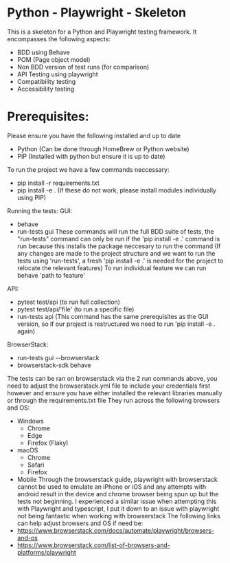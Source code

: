 # Python - Playwright - Skeleton

This is a skeleton for a Python and Playwright testing framework. It encompasses the following aspects:

- BDD using Behave
- POM (Page object model)
- Non BDD version of test runs (for comparison)
- API Testing using playwright
- Compatibility testing
- Accessibility testing

# Prerequisites:

Please ensure you have the following installed and up to date

- Python (Can be done through HomeBrew or Python website)
- PIP (Installed with python but ensure it is up to date)

To run the project we have a few commands neccessary:

- pip install -r requirements.txt
- pip install -e .
  (If these do not work, please install modules individually using PIP)

Running the tests:
GUI:

- behave
- run-tests gui
  These commands will run the full BDD suite of tests, the "run-tests" command can only be run if the 'pip install -e .' command is run because this installs the package neccesary to run the command
  (If any changes are made to the project structure and we want to run the tests using 'run-tests', a fresh 'pip install -e .' is needed for the project to relocate the relevant features)
  To run individual feature we can run behave 'path to feature'

API:

- pytest test/api (to run full collection)
- pytest test/api/'file' (to run a specific file)
- run-tests api
  (This command has the same prerequisites as the GUI version, so if our project is restructured we need to run 'pip install -e . again)

BrowserStack:

- run-tests gui --browserstack
- browserstack-sdk behave

The tests can be ran on browserstack via the 2 run commands above, you need to adjust the browserstack.yml file to include your credentials first however and ensure you have either installed the relevant libraries manually or through the requirements.txt file
They run across the following browsers and OS:

- Windows
  - Chrome
  - Edge
  - Firefox (Flaky)
- macOS
  - Chrome
  - Safari
  - Firefox
- Mobile
  Through the browserstack guide, playwright with browserstack cannot be used to emulate an iPhone or iOS and any attempts with android result in the device and chrome browser being spun up but the tests not beginning. I experienced a similar issue when attempting this with Playwright and typescript, I put it down to an issue with playwright not being fantastic when working with browserstack
  The following links can help adjust browsers and OS if need be:
- https://www.browserstack.com/docs/automate/playwright/browsers-and-os
- https://www.browserstack.com/list-of-browsers-and-platforms/playwright
